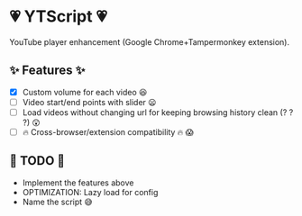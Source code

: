 # :heartpulse: YTScript :heartpulse:
YouTube player enhancement (Google Chrome+Tampermonkey extension).

## :sparkles: Features :sparkles:
- [x] Custom volume for each video :satisfied:
- [ ] Video start/end points with slider :frowning:
- [ ] Load videos without changing url for keeping browsing history clean (? ? ?) :astonished:
- [ ] :fire: Cross-browser/extension compatibility :fire: :scream:

## :wrench: TODO :wrench:
- Implement the features above
- OPTIMIZATION: Lazy load for config
- Name the script :sweat_smile: